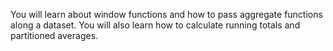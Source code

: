 You will learn about window functions and how to pass aggregate functions along a dataset. You will also learn how to calculate running totals and partitioned averages.
